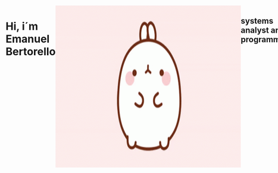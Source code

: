 <div style="display : flex"><h1 style="alling : self"> Hi, i´m Emanuel Bertorello </h1>
<img src="https://github.com/EmanuelBertorello/EmanuelBertorello/blob/main/a3e8998aad8a9270eb4fd41f8edb268c.gif"> </img>
<h2 alling="center">systems analyst and programmer </h2> <div>
<p>Soy un programador junnio especializado en front-end, nacido en argentina me autodefino como un amante de la musica
 y el cafe.
 actualmente me encuentro studiando para ser analista en sistemas, y con el titulo de acesor bilingue (nivel a2 internacional)</p>
